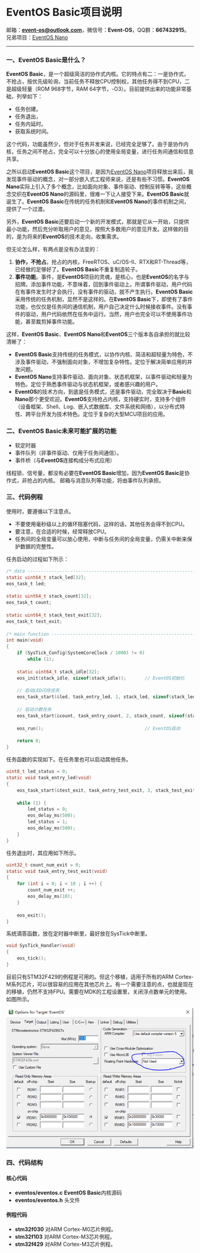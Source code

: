 # EventOS Basic项目说明

邮箱：**event-os@outlook.com**，微信号：**Event-OS**，QQ群：**667432915**。兄弟项目：[EventOS Nano](https://gitee.com/event-os/eventos-nano.git)

-------
### 一、EventOS Basic是什么？
**EventOS Basic**，是一个超级简洁的协作式内核。它的特点有二：一是协作式，不抢占，按优先级轮询，当前任务不释放CPU控制权，其他任务得不到CPU，二是超级轻量（ROM 968字节，RAM 64字节，-O3）。目前提供出来的功能非常基础，列举如下：
+ 任务创建。
+ 任务退出，
+ 任务内延时。
+ 获取系统时间。

这个代码，功能虽然少，但对于任务并发来说，已经完全足够了。由于是协作内核，任务之间不抢占，完全可以十分放心的使用全局变量，进行任务间通信和信息共享。

之所以启动**EventOS Basic**这个项目，是因为[EventOS Nano](https://gitee.com/event-os/eventos-nano.git)项目释放出来后，我发现事件驱动的概念，对一部分嵌入式工程师来说，还是有些不习惯。**EventOS Nano**实际上引入了多个概念，比如面向对象、事件驱动、控制反转等等，这些概念交织在**EventOS Nano**的源码里，很难一下让人接受下来。**EventOS Basic**就诞生了。**EventOS Basic**在传统的任务机制和**EventOS Nano**的事件机制之间，提供了一个过渡。

另外，**EventOS Basic**还要启动一个新的开发模式，那就是它从一开始，只提供最小功能，然后充分听取用户的意见，按照大多数用户的意见开发。这样做的目的，是为将来的**EventOS**的技术走向，收集需求。

但无论怎么样，有两点是没有办法变的：
1. **协作，不抢占**。抢占的内核，FreeRTOS、uC/OS-II、RTX和RT-Thread等，已经做的足够好了。**EventOS Basic**不重复制造轮子。
1. **事件功能**。事件，是**EventOS**项目的灵魂，是核心，也是**EventOS**的名字与招牌。添加事件功能，不意味着，回到事件驱动上。所谓事件驱动，用户代码在有事件发生时才会执行，没有事件的驱动，就不产生执行。**EventOS Basic**采用传统的任务机制，显然不是这样的。在**EventOS Basic**下，即使有了事件功能，也仅仅是任务间的通信机制，用户自己决定什么时候接收事件。没有事件的驱动，用户代码依然在任务中运行。当然，用户也完全可以不使用事件功能，甚至裁剪掉事件功能。

这样，**EventOS Basic**、**EventOS Nano**和**EventOS**三个版本各自承担的就比较清晰了：
+ **EventOS Basic**支持传统的任务模式，以协作内核、简洁和超轻量为特色，不涉及事件驱动，不强制面向对象，不增加复杂特性。定位于解决简单应用的并发问题。
+ **EventOS Nano**支持事件驱动、面向对象、状态机框架，以事件驱动和轻量为特色。定位于熟悉事件驱动与状态机框架，或者感兴趣的用户。
+ **EventOS**的技术方向，到底是任务模式，还是事件驱动，完全取决于**Basic**和**Nano**那个更受欢迎。**EventOS**支持抢占内核，支持硬实时，支持多个组件（设备框架、Shell、Log、嵌入式数据库、文件系统和网络），以分布式特性、跨平台开发为技术特色。定位于复杂的大型MCU项目的应用。

### 二、EventOS Basic未来可能扩展的功能
+ 软定时器
+ 事件队列（非事件驱动、仅用于任务间通信）。
+ 事件桥（与**EventOS**连接构成分布式应用）

线程锁、信号量，都没有必要在**EventOS Basic**增加，因为**EventOS Basic**是协作式，非抢占的内核。
邮箱与消息队列等功能，将由事件队列承担。

### 三、代码例程

使用时，要遵循以下注意点。
+ 不要使用毫秒级以上的循环阻塞代码，这样的话，其他任务会得不到CPU。
+ 要注意，在合适的时候，经常释放CPU。
+ 任务间的全局变量可以放心使用，中断与任务间的全局变量，仍需关中断来保护数据的完整性。

任务启动的过程如下所示：
``` C
/* data --------------------------------------------------------------------- */
static uint64_t stack_led[32];
eos_task_t led;

static uint64_t stack_count[32];
eos_task_t count;

static uint64_t stack_test_exit[32];
eos_task_t test_exit;

/* main function ------------------------------------------------------------ */
int main(void)
{
    if (SysTick_Config(SystemCoreClock / 1000) != 0)
        while (1);
    
    static uint64_t stack_idle[32];
    eos_init(stack_idle, sizeof(stack_idle));       // EventOS初始化
    
    // 启动LED闪烁任务
    eos_task_start(&led, task_entry_led, 1, stack_led, sizeof(stack_led));

    // 启动计数任务
    eos_task_start(&count, task_entry_count, 2, stack_count, sizeof(stack_count));

    eos_run();                                      // EventOS启动

    return 0;
}
```

任务函数的实现如下。在任务里也可以启动其他任务。
``` C
uint8_t led_status = 0;
static void task_entry_led(void)
{
    eos_task_start(&test_exit, task_entry_test_exit, 3, stack_test_exit, sizeof(stack_test_exit));
    
    while (1) {
        led_status = 0;
        eos_delay_ms(500);
        led_status = 1;
        eos_delay_ms(500);
    }
}
```

任务退出时，其应用如下所示。
``` C
uint32_t count_num_exit = 0;
static void task_entry_test_exit(void)
{
    for (int i = 0; i < 10 ; i ++) {
        count_num_exit ++;
        eos_delay_ms(10);
    }
    
    eos_exit();
}
```

系统滴答函数，放在定时器中断里，最好放在SysTick中断里。
``` C
void SysTick_Handler(void)
{
    eos_tick();
}
```

目前只有STM32F429的例程是可用的。但这个移植，适用于所有的ARM Cortex-M系列芯片，可以很容易的应用在其他芯片上。有一个需要注意的点，也就是现在的移植，仍然不支持FPU。需要在MDK的工程设置里，关闭浮点数单元的使用。如图所示。

![avatar](/documentation/fpu_disable.png)

### 四、代码结构
#### **核心代码**
+ **eventos/eventos.c** **EventOS Basic**内核源码
+ **eventos/eventos.h** 头文件

#### **例程代码**
+ **stm32f030** 对ARM Cortex-M0芯片例程。
+ **stm32f103** 对ARM Cortex-M3芯片例程。
+ **stm32f429** 对ARM Cortex-M3芯片例程。
